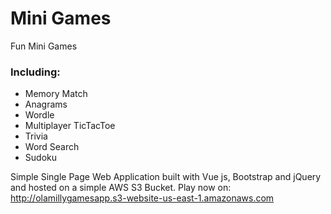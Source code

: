 # Mini Games
 Fun Mini Games
 ### Including:
 * Memory Match
 * Anagrams
 * Wordle
 * Multiplayer TicTacToe
 * Trivia
 * Word Search
 * Sudoku

Simple Single Page Web Application built with Vue js, Bootstrap and jQuery and hosted on a simple AWS S3 Bucket.
Play now on: http://olamillygamesapp.s3-website-us-east-1.amazonaws.com
